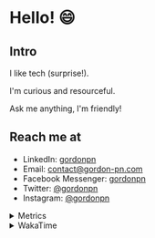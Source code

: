# Hello! 😄

## Intro

I like tech (surprise!).

I'm curious and resourceful.

Ask me anything, I'm friendly!

## Reach me at

- LinkedIn: [gordonpn](https://www.linkedin.com/in/gordonpn/)
- Email: [contact@gordon-pn.com](mailto:contact@gordon-pn.com)
- Facebook Messenger: [gordonpn](https://www.messenger.com/t/Gordonpn)
- Twitter: [@gordonpn](https://twitter.com/Gordonpn)
- Instagram: [@gordonpn](https://www.instagram.com/gordonpn/)

<details>
  <summary>Metrics</summary>

  <img align="center" src="https://github.com/gordonpn/gordonpn/blob/master/github-metrics.svg" alt="GitHub Metrics">

</details>

<details>
  <summary>WakaTime</summary>

  <!--START_SECTION:waka-->
📊 **This Week I Spent My Time On** 

```text
💬 Programming Languages: 
Java                     11 hrs 41 mins      ███████████████████████░░   92.60 % 
Brazil Dependency Config 29 mins             █░░░░░░░░░░░░░░░░░░░░░░░░   03.90 % 
Makefile                 7 mins              ░░░░░░░░░░░░░░░░░░░░░░░░░   01.01 % 
TypeScript               5 mins              ░░░░░░░░░░░░░░░░░░░░░░░░░   00.67 % 
XML                      4 mins              ░░░░░░░░░░░░░░░░░░░░░░░░░   00.60 % 

🔥 Editors: 
Intellijidea             12 hrs 37 mins      █████████████████████████   100.00 % 
```


 Last Updated on 25/03/2024 16:20:54 UTC
<!--END_SECTION:waka-->
</details>

